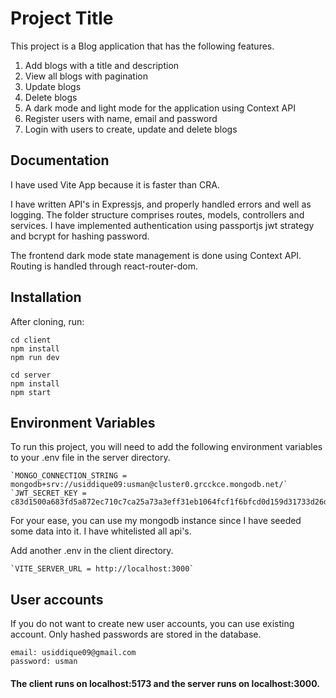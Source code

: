 
# Project Title

This project is a Blog application that has the following features.
1. Add blogs with a title and description
2. View all blogs with pagination
3. Update blogs
5. Delete blogs
6. A dark mode and light mode for the application using Context API
7. Register users with name, email and password
8. Login with users to create, update and delete blogs

## Documentation

I have used Vite App because it is faster than CRA. 

I have written API's in Expressjs, and properly handled errors and well as logging. The folder structure comprises routes, models, controllers and services. I have implemented authentication using passportjs jwt strategy and bcrypt for hashing password. 

The frontend dark mode state management is done using Context API. Routing is handled through react-router-dom. 

## Installation

After cloning, run:
```
cd client
npm install
npm run dev

cd server
npm install
npm start
```

    
## Environment Variables

To run this project, you will need to add the following environment variables to your .env file in the server directory.
```
`MONGO_CONNECTION_STRING = mongodb+srv://usiddique09:usman@cluster0.grcckce.mongodb.net/`
`JWT_SECRET_KEY = c83d1500a683fd5a872ec710c7ca25a73a3eff31eb1064fcf1f6bfcd0d159d31733d26df202a545e63bde1cea3c82fb82726374d6f615620e0ca3487ab845004`
```

For your ease, you can use my mongodb instance since I have seeded some data into it. I have whitelisted all api's. 

Add another .env in the client directory.
```
`VITE_SERVER_URL = http://localhost:3000`
```

## User accounts
If you do not want to create new user accounts, you can use existing account. Only hashed passwords are stored in the database.  

```
email: usiddique09@gmail.com
password: usman
```

#### The client runs on localhost:5173 and the server runs on localhost:3000.
